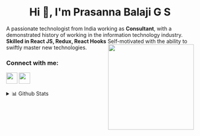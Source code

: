 <h1 align="center">Hi 👋, I'm Prasanna Balaji G S</h1>

A passionate technologist from India working as **Consultant**,  with a demonstrated history of working in the information technology industry. 
**Skilled in React JS, Redux, React Hooks** Self-motivated with the ability to swiftly master new technologies.
<img align='right' src="https://media.giphy.com/media/M9gbBd9nbDrOTu1Mqx/giphy.gif" width="230">

<!-- - 👨‍💻 All of my hands-on projects are available at [https://gsprasanna.github.io/Portfolio](https://gsprasanna.github.io/Portfolio) -->

<h3 align="left">Connect with me:</h3>

<p align="left">
 
[<img height="30" src="https://img.shields.io/badge/twitter-%231DA1F2.svg?&style=for-the-badge&logo=twitter&logoColor=white" target="_blank" />][twitter]
[<img height="30" src="https://img.shields.io/badge/linkedin-blue.svg?&style=for-the-badge&logo=linkedin&logoColor=white" target="_blank" />][LinkedIn]
 
<!-- <a href="https://twitter.com/prasanna_gs_" target="blank"><img align="center" src="https://cdn.jsdelivr.net/npm/simple-icons@3.0.1/icons/twitter.svg" alt="prasanna_gs_" height="30" width="40" /></a>
<a href="https://linkedin.com/in/https://www.linkedin.com/in/prasanna-balaji-gs/" target="blank"><img align="center" src="https://cdn.jsdelivr.net/npm/simple-icons@3.0.1/icons/linkedin.svg" alt="https://www.linkedin.com/in/prasanna-balaji-gs/" height="30" width="40" /></a> -->
</p>

<!-- <h3 align="left">Languages and Tools:</h3>
<p align="left"> <a href="https://angular.io" target="_blank"> <img src="https://devicons.github.io/devicon/devicon.git/icons/angularjs/angularjs-original.svg" alt="angularjs" width="40" height="40"/> </a> <a href="https://www.w3schools.com/css/" target="_blank"> <img src="https://devicons.github.io/devicon/devicon.git/icons/css3/css3-original-wordmark.svg" alt="css3" width="40" height="40"/> </a> <a href="https://expressjs.com" target="_blank"> <img src="https://devicons.github.io/devicon/devicon.git/icons/express/express-original-wordmark.svg" alt="express" width="40" height="40"/> </a> <a href="https://www.w3.org/html/" target="_blank"> <img src="https://devicons.github.io/devicon/devicon.git/icons/html5/html5-original-wordmark.svg" alt="html5" width="40" height="40"/> </a> <a href="https://developer.mozilla.org/en-US/docs/Web/JavaScript" target="_blank"> <img src="https://devicons.github.io/devicon/devicon.git/icons/javascript/javascript-original.svg" alt="javascript" width="40" height="40"/> </a> <a href="https://www.jenkins.io" target="_blank"> <img src="https://www.vectorlogo.zone/logos/jenkins/jenkins-icon.svg" alt="jenkins" width="40" height="40"/> </a> <a href="https://www.mongodb.com/" target="_blank"> <img src="https://devicons.github.io/devicon/devicon.git/icons/mongodb/mongodb-original-wordmark.svg" alt="mongodb" width="40" height="40"/> </a> <a href="https://www.postgresql.org" target="_blank"> <img src="https://devicons.github.io/devicon/devicon.git/icons/postgresql/postgresql-original-wordmark.svg" alt="postgresql" width="40" height="40"/> </a> <a href="https://reactjs.org/" target="_blank"> <img src="https://devicons.github.io/devicon/devicon.git/icons/react/react-original-wordmark.svg" alt="react" width="40" height="40"/> </a> <a href="https://reactnative.dev/" target="_blank"> <img src="https://reactnative.dev/img/header_logo.svg" alt="reactnative" width="40" height="40"/> </a> <a href="https://webpack.js.org" target="_blank"> <img src="https://devicons.github.io/devicon/devicon.git/icons/webpack/webpack-original.svg" alt="webpack" width="40" height="40"/> </a> </p> -->

 <details>
  <summary>📊 Github Stats</summary>
    <img align="center" src="https://github-readme-stats.vercel.app/api?username=gsprasanna&show_icons=true&theme=radical&locale=en" alt="gsprasanna" />
</details>

[twitter]: https://twitter.com/Prasanna_GS_
[Hashnode]: https://jslearn.hashnode.dev/
[linkedin]: https://www.linkedin.com/in/prasanna-balaji-gs/

<!-- <p align="left"> <a href="https://github.com/ryo-ma/github-profile-trophy"><img src="https://github-profile-trophy.vercel.app/?username=gsprasanna" alt="gsprasanna" /></a> </p> -->
